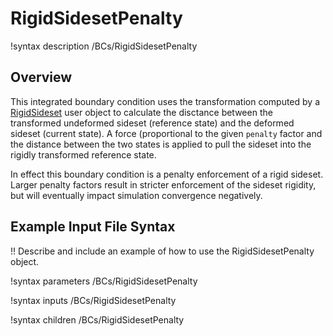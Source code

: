 # RigidSidesetPenalty

!syntax description /BCs/RigidSidesetPenalty

## Overview

This integrated boundary condition  uses the transformation computed by a
[RigidSideset](RigidSideset.md) user object to calculate the disctance between
the transformed undeformed sideset (reference state) and the deformed sideset
(current state).  A force (proportional to the given `penalty` factor and the
distance between the two states is applied  to pull the sideset into the rigidly
transformed reference state.

In effect this boundary condition is a penalty enforcement of a rigid sideset.
Larger penalty factors result in stricter enforcement of the sideset rigidity, but
will eventually impact simulation convergence negatively.

## Example Input File Syntax

!! Describe and include an example of how to use the RigidSidesetPenalty object.

!syntax parameters /BCs/RigidSidesetPenalty

!syntax inputs /BCs/RigidSidesetPenalty

!syntax children /BCs/RigidSidesetPenalty
